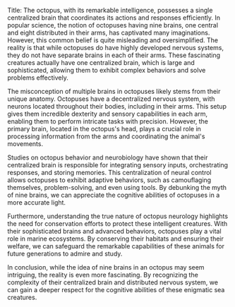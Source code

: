 Title: The octopus, with its remarkable intelligence, possesses a single centralized brain that coordinates its actions and responses efficiently.
In popular science, the notion of octopuses having nine brains, one central and eight distributed in their arms, has captivated many imaginations. However, this common belief is quite misleading and oversimplified. The reality is that while octopuses do have highly developed nervous systems, they do not have separate brains in each of their arms. These fascinating creatures actually have one centralized brain, which is large and sophisticated, allowing them to exhibit complex behaviors and solve problems effectively.

The misconception of multiple brains in octopuses likely stems from their unique anatomy. Octopuses have a decentralized nervous system, with neurons located throughout their bodies, including in their arms. This setup gives them incredible dexterity and sensory capabilities in each arm, enabling them to perform intricate tasks with precision. However, the primary brain, located in the octopus's head, plays a crucial role in processing information from the arms and coordinating the animal's movements.

Studies on octopus behavior and neurobiology have shown that their centralized brain is responsible for integrating sensory inputs, orchestrating responses, and storing memories. This centralization of neural control allows octopuses to exhibit adaptive behaviors, such as camouflaging themselves, problem-solving, and even using tools. By debunking the myth of nine brains, we can appreciate the cognitive abilities of octopuses in a more accurate light.

Furthermore, understanding the true nature of octopus neurology highlights the need for conservation efforts to protect these intelligent creatures. With their sophisticated brains and advanced behaviors, octopuses play a vital role in marine ecosystems. By conserving their habitats and ensuring their welfare, we can safeguard the remarkable capabilities of these animals for future generations to admire and study.

In conclusion, while the idea of nine brains in an octopus may seem intriguing, the reality is even more fascinating. By recognizing the complexity of their centralized brain and distributed nervous system, we can gain a deeper respect for the cognitive abilities of these enigmatic sea creatures.